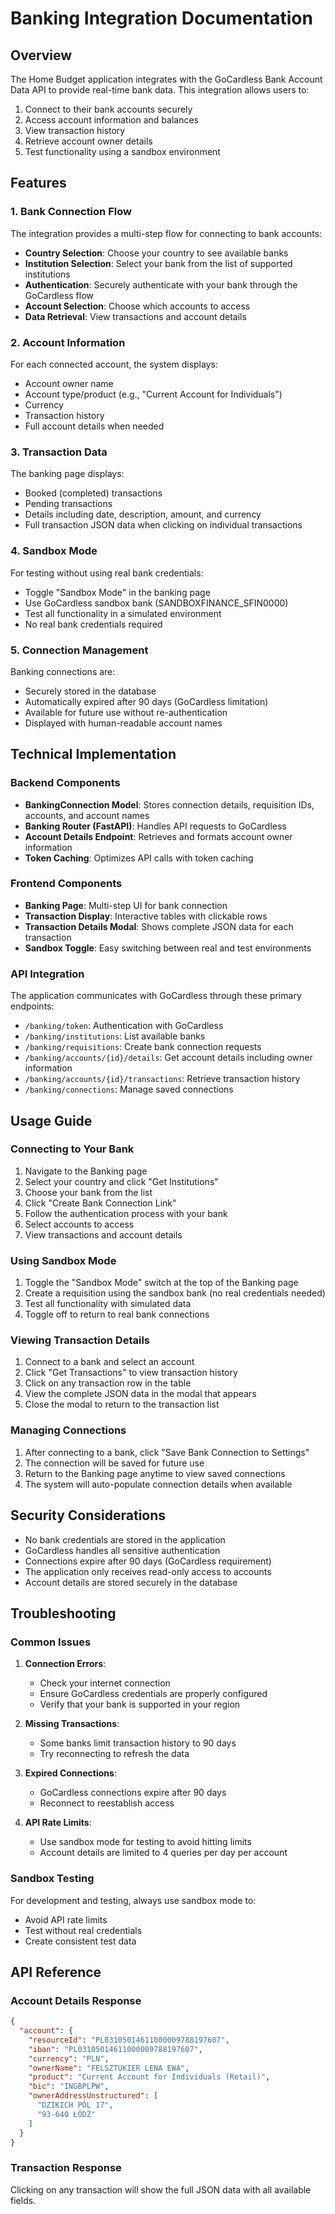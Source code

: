 # Banking Integration Documentation

## Overview

The Home Budget application integrates with the GoCardless Bank Account Data API to provide real-time bank data. This integration allows users to:

1. Connect to their bank accounts securely
2. Access account information and balances
3. View transaction history
4. Retrieve account owner details
5. Test functionality using a sandbox environment

## Features

### 1. Bank Connection Flow

The integration provides a multi-step flow for connecting to bank accounts:

- **Country Selection**: Choose your country to see available banks
- **Institution Selection**: Select your bank from the list of supported institutions
- **Authentication**: Securely authenticate with your bank through the GoCardless flow
- **Account Selection**: Choose which accounts to access
- **Data Retrieval**: View transactions and account details

### 2. Account Information

For each connected account, the system displays:

- Account owner name
- Account type/product (e.g., "Current Account for Individuals")
- Currency
- Transaction history
- Full account details when needed

### 3. Transaction Data

The banking page displays:

- Booked (completed) transactions
- Pending transactions
- Details including date, description, amount, and currency
- Full transaction JSON data when clicking on individual transactions

### 4. Sandbox Mode

For testing without using real bank credentials:

- Toggle "Sandbox Mode" in the banking page
- Use GoCardless sandbox bank (SANDBOXFINANCE_SFIN0000)
- Test all functionality in a simulated environment
- No real bank credentials required

### 5. Connection Management

Banking connections are:

- Securely stored in the database
- Automatically expired after 90 days (GoCardless limitation)
- Available for future use without re-authentication
- Displayed with human-readable account names

## Technical Implementation

### Backend Components

- **BankingConnection Model**: Stores connection details, requisition IDs, accounts, and account names
- **Banking Router (FastAPI)**: Handles API requests to GoCardless
- **Account Details Endpoint**: Retrieves and formats account owner information
- **Token Caching**: Optimizes API calls with token caching

### Frontend Components

- **Banking Page**: Multi-step UI for bank connection
- **Transaction Display**: Interactive tables with clickable rows
- **Transaction Details Modal**: Shows complete JSON data for each transaction
- **Sandbox Toggle**: Easy switching between real and test environments

### API Integration

The application communicates with GoCardless through these primary endpoints:

- `/banking/token`: Authentication with GoCardless
- `/banking/institutions`: List available banks
- `/banking/requisitions`: Create bank connection requests
- `/banking/accounts/{id}/details`: Get account details including owner information
- `/banking/accounts/{id}/transactions`: Retrieve transaction history
- `/banking/connections`: Manage saved connections

## Usage Guide

### Connecting to Your Bank

1. Navigate to the Banking page
2. Select your country and click "Get Institutions"
3. Choose your bank from the list
4. Click "Create Bank Connection Link"
5. Follow the authentication process with your bank
6. Select accounts to access
7. View transactions and account details

### Using Sandbox Mode

1. Toggle the "Sandbox Mode" switch at the top of the Banking page
2. Create a requisition using the sandbox bank (no real credentials needed)
3. Test all functionality with simulated data
4. Toggle off to return to real bank connections

### Viewing Transaction Details

1. Connect to a bank and select an account
2. Click "Get Transactions" to view transaction history
3. Click on any transaction row in the table
4. View the complete JSON data in the modal that appears
5. Close the modal to return to the transaction list

### Managing Connections

1. After connecting to a bank, click "Save Bank Connection to Settings"
2. The connection will be saved for future use
3. Return to the Banking page anytime to view saved connections
4. The system will auto-populate connection details when available

## Security Considerations

- No bank credentials are stored in the application
- GoCardless handles all sensitive authentication
- Connections expire after 90 days (GoCardless requirement)
- The application only receives read-only access to accounts
- Account details are stored securely in the database

## Troubleshooting

### Common Issues

1. **Connection Errors**: 
   - Check your internet connection
   - Ensure GoCardless credentials are properly configured
   - Verify that your bank is supported in your region

2. **Missing Transactions**: 
   - Some banks limit transaction history to 90 days
   - Try reconnecting to refresh the data

3. **Expired Connections**:
   - GoCardless connections expire after 90 days
   - Reconnect to reestablish access

4. **API Rate Limits**:
   - Use sandbox mode for testing to avoid hitting limits
   - Account details are limited to 4 queries per day per account

### Sandbox Testing

For development and testing, always use sandbox mode to:
- Avoid API rate limits
- Test without real credentials
- Create consistent test data

## API Reference

### Account Details Response

```json
{
  "account": {
    "resourceId": "PL03105014611000009788197607",
    "iban": "PL03105014611000009788197607",
    "currency": "PLN",
    "ownerName": "FELSZTUKIER LENA EWA",
    "product": "Current Account for Individuals (Retail)",
    "bic": "INGBPLPW",
    "ownerAddressUnstructured": [
      "DZIKICH PÓL 17",
      "93-640 ŁÓDŹ"
    ]
  }
}
```

### Transaction Response

Clicking on any transaction will show the full JSON data with all available fields.